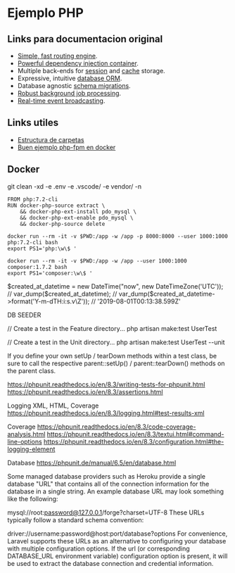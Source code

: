 # Ejemplo PHP

## Links para documentacion original

- [Simple, fast routing engine](https://laravel.com/docs/routing).
- [Powerful dependency injection container](https://laravel.com/docs/container).
- Multiple back-ends for [session](https://laravel.com/docs/session) and [cache](https://laravel.com/docs/cache) storage.
- Expressive, intuitive [database ORM](https://laravel.com/docs/eloquent).
- Database agnostic [schema migrations](https://laravel.com/docs/migrations).
- [Robust background job processing](https://laravel.com/docs/queues).
- [Real-time event broadcasting](https://laravel.com/docs/broadcasting).

## Links utiles

- [Estructura de carpetas](https://laravel.com/docs/5.8/structure)
- [Buen ejemplo php-fpm en docker](https://github.com/BretFisher/php-docker-good-defaults/blob/master/Dockerfile#L44)

## Docker

git clean -xd -e .env -e .vscode/ -e vendor/ -n

```shell
FROM php:7.2-cli
RUN docker-php-source extract \
    && docker-php-ext-install pdo_mysql \
    && docker-php-ext-enable pdo_mysql \
    && docker-php-source delete
```

```shell
docker run --rm -it -v $PWD:/app -w /app -p 8000:8000 --user 1000:1000 php:7.2-cli bash
export PS1='php:\w\$ '

docker run --rm -it -v $PWD:/app -w /app --user 1000:1000 composer:1.7.2 bash
export PS1='composer:\w\$ '
```

$created_at_datetime = new DateTime("now", new DateTimeZone('UTC'));
// var_dump($created_at_datetime);
// var_dump($created_at_datetime->format('Y-m-dTH:i:s.v\Z'));
// '2019-08-01T00:13:38.599Z'

DB SEEDER

// Create a test in the Feature directory...
php artisan make:test UserTest

// Create a test in the Unit directory...
php artisan make:test UserTest --unit

If you define your own setUp / tearDown methods within a test class, be sure to call the respective parent::setUp() / parent::tearDown() methods on the parent class.

https://phpunit.readthedocs.io/en/8.3/writing-tests-for-phpunit.html
https://phpunit.readthedocs.io/en/8.3/assertions.html

Logging XML, HTML, Coverage
https://phpunit.readthedocs.io/en/8.3/logging.html#test-results-xml

Coverage
https://phpunit.readthedocs.io/en/8.3/code-coverage-analysis.html
https://phpunit.readthedocs.io/en/8.3/textui.html#command-line-options
https://phpunit.readthedocs.io/en/8.3/configuration.html#the-logging-element

Database
https://phpunit.de/manual/6.5/en/database.html

Some managed database providers such as Heroku provide a single database "URL" that contains all of the connection information for the database in a single string. An example database URL may look something like the following:

mysql://root:password@127.0.0.1/forge?charset=UTF-8
These URLs typically follow a standard schema convention:

driver://username:password@host:port/database?options
For convenience, Laravel supports these URLs as an alternative to configuring your database with multiple configuration options. If the url (or corresponding DATABASE_URL environment variable) configuration option is present, it will be used to extract the database connection and credential information.
